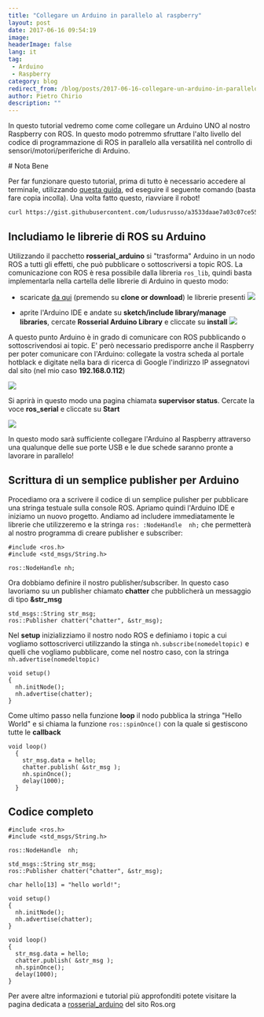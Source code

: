 ```yaml
---
title: "Collegare un Arduino in parallelo al raspberry"
layout: post
date: 2017-06-16 09:54:19
image:
headerImage: false
lang: it
tag:
 - Arduino
 - Raspberry
category: blog
redirect_from: /blog/posts/2017-06-16-collegare-un-arduino-in-parallelo-al-raspberry
author: Pietro Chirio
description: ""
---
```


In questo tutorial vedremo come come collegare un Arduino UNO al nostro Raspberry con ROS. In questo modo potremmo sfruttare l'alto livello del codice di programmazione di ROS in parallelo alla versatilità nel controllo di sensori/motori/periferiche di Arduino.

# Nota Bene

Per far funzionare questo tutorial, prima di tutto è necessario accedere al terminale, utilizzando [questa guida](http://www.hotblackrobotics.com/blog/posts/2017-05-23-accedere-al-terminale-linux-di-hbrain-da-browser), ed eseguire il seguente comando (basta fare copia incolla). Una volta fatto questo, riavviare il robot!

```bash
curl https://gist.githubusercontent.com/ludusrusso/a3533daae7a03c07ce55b90019f2a0ba/raw/c20b544de544f0c13577c31a3bc0322718c884d8/arduino_patch_hbrain | bash
```

Includiamo le librerie di ROS su Arduino
-------
Utilizzando il pacchetto **rosserial_arduino** si "trasforma" Arduino in un nodo ROS  a tutti gli effetti, che può pubblicare o sottoscriversi a topic ROS.  La comunicazione con ROS è resa possibile dalla libreria `ros_lib`, quindi basta implementarla nella cartella delle librerie di Arduino in questo modo:

- scaricate [da qui](https://github.com/HotBlackRobotics/ros_lib_arduino) (premendo su **clone or download**) le librerie presenti
![](https://user-images.githubusercontent.com/29255795/27024733-1708cddc-4f58-11e7-9427-c3b4e0770ae6.png)

- aprite l'Arduino IDE e andate su **sketch/include library/manage libraries**, cercate **Rosserial Arduino Library** e cliccate su **install**
![](https://user-images.githubusercontent.com/29255795/27024877-b5702b28-4f58-11e7-87cb-16065a54e8d9.png)

A questo punto Arduino è in grado di comunicare con ROS pubblicando o sottoscrivendosi ai topic. E' però necessario predisporre anche il Raspberry per poter comunicare con l'Arduino: collegate la vostra scheda al portale hotblack e digitate nella bara di ricerca di Google l'indirizzo IP assegnatovi dal sito (nel mio caso **192.168.0.112**)

![](https://user-images.githubusercontent.com/29255795/27025222-02c428f6-4f5a-11e7-8c25-2c40a3aa018f.png)

Si aprirà in questo modo una pagina chiamata **supervisor status**. Cercate la voce **ros_serial** e cliccate su **Start**

![](https://user-images.githubusercontent.com/29255795/27025423-b9efd336-4f5a-11e7-9b1e-0a82eb2bf6d8.png)

In questo modo sarà sufficiente collegare l'Arduino al Raspberry attraverso una qualunque delle sue porte USB e le due schede saranno pronte a lavorare in parallelo!

Scrittura di un semplice publisher per Arduino
----
Procediamo ora a scrivere il codice di un semplice pulisher per pubblicare una stringa testuale sulla console ROS. Apriamo quindi l'Arduino IDE e iniziamo un nuovo progetto. Andiamo ad includere immediatamente le librerie che utilizzeremo e la stringa `ros: :NodeHandle  nh;` che permetterà al nostro programma di creare publisher e subscriber:

```arduino
#include <ros.h>
#include <std_msgs/String.h>

ros::NodeHandle nh;
```
Ora dobbiamo definire il nostro publisher/subscriber. In questo caso lavoriamo su un publisher chiamato **chatter** che pubblicherà un messaggio di tipo **&str_msg**
```arduino
std_msgs::String str_msg;
ros::Publisher chatter("chatter", &str_msg);
```
Nel **setup** inizializziamo il nostro nodo ROS e definiamo i topic a cui vogliamo sottoscriverci utilizzando la stinga `nh.subscribe(nomedeltopic)` e quelli che vogliamo pubblicare, come nel nostro caso, con la stringa `nh.advertise(nomedeltopic)`
```arduino
void setup()
{
  nh.initNode();
  nh.advertise(chatter);
}
```

Come ultimo passo nella funzione **loop** il nodo pubblica la stringa "Hello World" e si chiama la funzione `ros::spinOnce()` con la quale si gestiscono tutte le **callback**
```arduino
void loop()
  {
    str_msg.data = hello;
    chatter.publish( &str_msg );
    nh.spinOnce();
    delay(1000);
  }
```
Codice completo
---
```arduino
#include <ros.h>
#include <std_msgs/String.h>

ros::NodeHandle  nh;

std_msgs::String str_msg;
ros::Publisher chatter("chatter", &str_msg);

char hello[13] = "hello world!";

void setup()
{
  nh.initNode();
  nh.advertise(chatter);
}

void loop()
{
  str_msg.data = hello;
  chatter.publish( &str_msg );
  nh.spinOnce();
  delay(1000);
}
```

Per avere altre informazioni e tutorial più approfonditi potete visitare la pagina dedicata a [rosserial_arduino](http://wiki.ros.org/rosserial_arduino/Tutorials) del sito Ros.org
